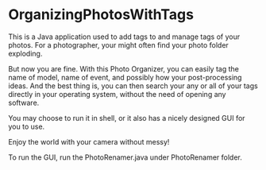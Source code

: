 # OrganizingPhotosWithTags
This is a Java application used to add tags to and manage tags of your photos. 
For a photographer, your might often find your photo folder exploding.

But now you are fine. With this Photo Organizer, you can easily tag the name of model, name of event, and possibly how your post-processing ideas. And the best thing is, you can then search your any or all of your tags directly in your operating system, without the need of opening any software.

You may choose to run it in shell, or it also has a nicely designed GUI for you to use.

Enjoy the world with your camera without messy!

To run the GUI, run the PhotoRenamer.java under PhotoRenamer folder.

